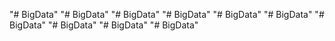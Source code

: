 "# BigData" 
"# BigData" 
"# BigData" 
"# BigData" 
"# BigData" 
"# BigData" 
"# BigData" 
"# BigData" 
"# BigData" 
"# BigData" 
